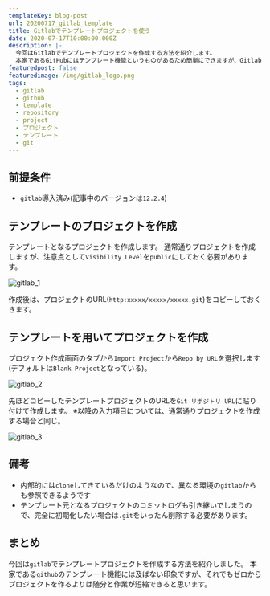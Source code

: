 ```yaml
---
templateKey: blog-post
url: 20200717_gitlab_template
title: Gitlabでテンプレートプロジェクトを使う
date: 2020-07-17T10:00:00.000Z
description: |-
  今回はGitlabでテンプレートプロジェクトを作成する方法を紹介します。
  本家であるGitHubにはテンプレート機能というものがあるため簡単にできますが、Gitlabでは少し工夫が必要です。
featuredpost: false
featuredimage: /img/gitlab_logo.png
tags:
  - gitlab
  - github
  - template
  - repository
  - project
  - プロジェクト
  - テンプレート
  - git
---
```

## 前提条件

* `gitlab`導入済み(記事中のバージョンは`12.2.4`)


## テンプレートのプロジェクトを作成
テンプレートとなるプロジェクトを作成します。
通常通りプロジェクトを作成しますが、注意点として`Visibility Level`を`public`にしておく必要があります。

![gitlab_1](/img/gitlab_temp1.png "gitlab_1")

作成後は、プロジェクトのURL(`http:xxxxx/xxxxx/xxxxx.git`)をコピーしておくきます。

## テンプレートを用いてプロジェクトを作成
プロジェクト作成画面のタブから`Import Project`から`Repo by URL`を選択します(デフォルトは`Blank Project`となっている)。

![gitlab_2](/img/gitlab_temp2.png "gitlab_2")

先ほどコピーしたテンプレートプロジェクトのURLを`Git リポジトリ URL`に貼り付けて作成します。
※以降の入力項目については、通常通りプロジェクトを作成する場合と同じ。

![gitlab_3](/img/gitlab_temp3.png "gitlab_3")

## 備考
- 内部的には`clone`してきているだけのようなので、異なる環境の`gitlab`からも参照できるようです
- テンプレート元となるプロジェクトのコミットログも引き継いでしまうので、完全に初期化したい場合は`.git`をいったん削除する必要があります。

## まとめ
今回は`gitlab`でテンプレートプロジェクトを作成する方法を紹介しました。
本家である`github`のテンプレート機能には及ばない印象ですが、それでもゼロからプロジェクトを作るよりは随分と作業が短縮できると思います。
